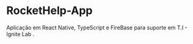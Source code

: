 # RocketHelp-App
Aplicação em React Native, TypeScript e FireBase para suporte em T.I  - Ignite Lab .
